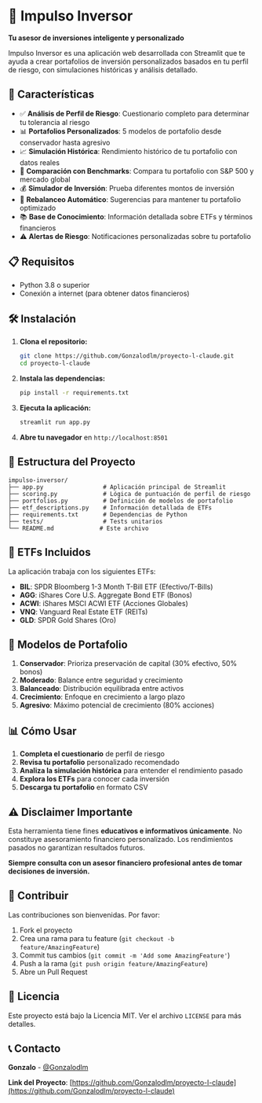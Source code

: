 # 💎 Impulso Inversor

**Tu asesor de inversiones inteligente y personalizado**

Impulso Inversor es una aplicación web desarrollada con Streamlit que te ayuda a crear portafolios de inversión personalizados basados en tu perfil de riesgo, con simulaciones históricas y análisis detallado.

## 🚀 Características

- ✅ **Análisis de Perfil de Riesgo**: Cuestionario completo para determinar tu tolerancia al riesgo
- 📊 **Portafolios Personalizados**: 5 modelos de portafolio desde conservador hasta agresivo
- 📈 **Simulación Histórica**: Rendimiento histórico de tu portafolio con datos reales
- 🎯 **Comparación con Benchmarks**: Compara tu portafolio con S&P 500 y mercado global
- 💰 **Simulador de Inversión**: Prueba diferentes montos de inversión
- 🔄 **Rebalanceo Automático**: Sugerencias para mantener tu portafolio optimizado
- 📚 **Base de Conocimiento**: Información detallada sobre ETFs y términos financieros
- ⚠️ **Alertas de Riesgo**: Notificaciones personalizadas sobre tu portafolio

## 📋 Requisitos

- Python 3.8 o superior
- Conexión a internet (para obtener datos financieros)

## 🛠️ Instalación

1. **Clona el repositorio:**
   ```bash
   git clone https://github.com/Gonzalodlm/proyecto-l-claude.git
   cd proyecto-l-claude
   ```

2. **Instala las dependencias:**
   ```bash
   pip install -r requirements.txt
   ```

3. **Ejecuta la aplicación:**
   ```bash
   streamlit run app.py
   ```

4. **Abre tu navegador** en `http://localhost:8501`

## 📁 Estructura del Proyecto

```
impulso-inversor/
├── app.py                 # Aplicación principal de Streamlit
├── scoring.py             # Lógica de puntuación de perfil de riesgo
├── portfolios.py          # Definición de modelos de portafolio
├── etf_descriptions.py    # Información detallada de ETFs
├── requirements.txt       # Dependencias de Python
├── tests/                 # Tests unitarios
└── README.md             # Este archivo
```

## 💼 ETFs Incluidos

La aplicación trabaja con los siguientes ETFs:

- **BIL**: SPDR Bloomberg 1-3 Month T-Bill ETF (Efectivo/T-Bills)
- **AGG**: iShares Core U.S. Aggregate Bond ETF (Bonos)
- **ACWI**: iShares MSCI ACWI ETF (Acciones Globales)
- **VNQ**: Vanguard Real Estate ETF (REITs)
- **GLD**: SPDR Gold Shares (Oro)

## 🎯 Modelos de Portafolio

1. **Conservador**: Prioriza preservación de capital (30% efectivo, 50% bonos)
2. **Moderado**: Balance entre seguridad y crecimiento
3. **Balanceado**: Distribución equilibrada entre activos
4. **Crecimiento**: Enfoque en crecimiento a largo plazo
5. **Agresivo**: Máximo potencial de crecimiento (80% acciones)

## 📊 Cómo Usar

1. **Completa el cuestionario** de perfil de riesgo
2. **Revisa tu portafolio** personalizado recomendado
3. **Analiza la simulación histórica** para entender el rendimiento pasado
4. **Explora los ETFs** para conocer cada inversión
5. **Descarga tu portafolio** en formato CSV

## ⚠️ Disclaimer Importante

Esta herramienta tiene fines **educativos e informativos únicamente**. No constituye asesoramiento financiero personalizado. Los rendimientos pasados no garantizan resultados futuros. 

**Siempre consulta con un asesor financiero profesional antes de tomar decisiones de inversión.**

## 🤝 Contribuir

Las contribuciones son bienvenidas. Por favor:

1. Fork el proyecto
2. Crea una rama para tu feature (`git checkout -b feature/AmazingFeature`)
3. Commit tus cambios (`git commit -m 'Add some AmazingFeature'`)
4. Push a la rama (`git push origin feature/AmazingFeature`)
5. Abre un Pull Request

## 📄 Licencia

Este proyecto está bajo la Licencia MIT. Ver el archivo `LICENSE` para más detalles.

## 📞 Contacto

**Gonzalo** - [@Gonzalodlm](https://github.com/Gonzalodlm)

**Link del Proyecto**: [https://github.com/Gonzalodlm/proyecto-l-claude](https://github.com/Gonzalodlm/proyecto-l-claude)